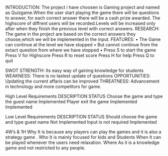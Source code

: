 INTRODUCTION:
The project i have choosen is Gaming project and named as Quizgame.When the user start playing the game there will be questions to answer, for each correct answer there will be a cash prize awarded. The highscore of diffrent users will be recorded.Levels will be increased only after  when they finish the previous level with correct answers.
RESEARCH:	
The  game in the project are based on the correct answers they choose,which we will be implemented in the input.
FEATURES:
•	The Game can continue at the level we have stopped 
•	But cannot continue from the extact question from where we have stopped
•	Press S to start the game
Press V for Highscore
Press R to reset score
Press H for help
Press Q to quit

SWOT
STRENGTH:
Its easy way of gaining knowledge for students
WEAKNESS:
There is no lastest update of questions
OPPORTUNITIES:
Updating the current affaris can be improved
THREATNESS:
Advancement in technology and more competitors for game.




High Level Requirements
DESCRIPTION	STATUS
Choose the game and type the guest name	Implemented
Player exit the game Implemented
	Implemented

Low Level Requirements
DESCRIPTION	STATUS
Should choose the game and type guest name	Not Implemented
Input is not required	Implemented


4W’s & 1H
Why
It is because any players can play the games and it is also a strategy game .
Who
It is mainly focused for kids and Students
When
It can be played whenever the users need relaxation.
Where
As it is a knowledge game and not restricted to any people.

